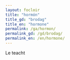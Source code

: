 ```yaml
---
layout: focloir
title: "hormón"
title_gd: "brodag"
title_en: "hormone"
permalink: /ga/hormon/
permalink_gd: /gd/brodag/
permalink_en: /en/hormone/
---
```


Le teacht